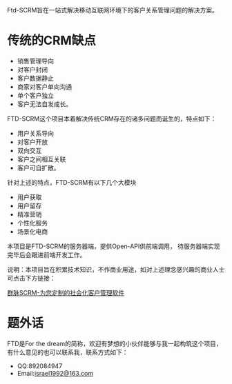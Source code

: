 Ftd-SCRM旨在一站式解决移动互联网环境下的客户关系管理问题的解决方案。 

# 传统的CRM缺点
* 销售管理导向
* 对客户封闭
* 客户数据静止
* 商家对客户单向沟通
* 单个客户独立
* 客户无法自发成长。
 
FTD-SCRM这个项目本着解决传统CRM存在的诸多问题而诞生的，特点如下： 
* 用户关系导向
* 对客户开放
* 双向交互
* 客户之间相互关联
* 客户可自扩散。 

针对上述的特点，FTD-SCRM有以下几个大模块
* 用户获取
* 用户留存
* 精准营销
* 个性化服务
* 场景化电商

本项目是FTD-SCRM的服务器端，提供Open-API供前端调用， 待服务器端实现完毕后会跟进前端开发工作。

说明：本项目旨在积累技术知识，不作商业用途，如对上述理念感兴趣的商业人士可点击下方链接：

[群脉SCRM-为您定制的社会化客户管理软件](https://www.quncrm.com/)

# 题外话
FTD是For the dream的简称，欢迎有梦想的小伙伴能够与我一起构筑这个项目，有什么意见的也可以联系我，联系方式如下：
* QQ:892084947
* Email:israel1992@163.com
